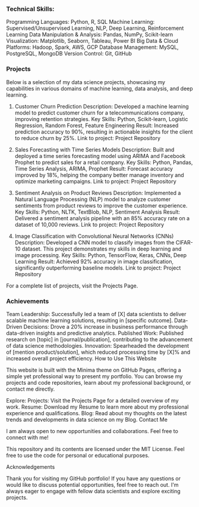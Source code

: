 
### Technical Skills:
Programming Languages: Python, R, SQL
Machine Learning: Supervised/Unsupervised Learning, NLP, Deep Learning, Reinforcement Learning
Data Manipulation & Analysis: Pandas, NumPy, Scikit-learn
Visualization: Matplotlib, Seaborn, Tableau, Power BI
Big Data & Cloud Platforms: Hadoop, Spark, AWS, GCP
Database Management: MySQL, PostgreSQL, MongoDB
Version Control: Git, GitHub


### Projects

Below is a selection of my data science projects, showcasing my capabilities in various domains of machine learning, data analysis, and deep learning.

1. Customer Churn Prediction
Description: Developed a machine learning model to predict customer churn for a telecommunications company, improving retention strategies.
Key Skills: Python, Scikit-learn, Logistic Regression, Random Forest, Feature Engineering
Result: Increased prediction accuracy to 90%, resulting in actionable insights for the client to reduce churn by 25%.
Link to project: Project Repository

2. Sales Forecasting with Time Series Models
Description: Built and deployed a time series forecasting model using ARIMA and Facebook Prophet to predict sales for a retail company.
Key Skills: Python, Pandas, Time Series Analysis, ARIMA, Prophet
Result: Forecast accuracy improved by 18%, helping the company better manage inventory and optimize marketing campaigns.
Link to project: Project Repository

3. Sentiment Analysis on Product Reviews
Description: Implemented a Natural Language Processing (NLP) model to analyze customer sentiments from product reviews to improve the customer experience.
Key Skills: Python, NLTK, TextBlob, NLP, Sentiment Analysis
Result: Delivered a sentiment analysis pipeline with an 85% accuracy rate on a dataset of 10,000 reviews.
Link to project: Project Repository

4. Image Classification with Convolutional Neural Networks (CNNs)
Description: Developed a CNN model to classify images from the CIFAR-10 dataset. This project demonstrates my skills in deep learning and image processing.
Key Skills: Python, TensorFlow, Keras, CNNs, Deep Learning
Result: Achieved 92% accuracy in image classification, significantly outperforming baseline models.
Link to project: Project Repository

For a complete list of projects, visit the Projects Page.

### Achievements

Team Leadership: Successfully led a team of [X] data scientists to deliver scalable machine learning solutions, resulting in [specific outcome].
Data-Driven Decisions: Drove a 20% increase in business performance through data-driven insights and predictive analytics.
Published Work: Published research on [topic] in [journal/publication], contributing to the advancement of data science methodologies.
Innovation: Spearheaded the development of [mention product/solution], which reduced processing time by [X]% and increased overall project efficiency.
How to Use This Website

This website is built with the Minima theme on GitHub Pages, offering a simple yet professional way to present my portfolio. You can browse my projects and code repositories, learn about my professional background, or contact me directly.

Explore:
Projects: Visit the Projects Page for a detailed overview of my work.
Resume: Download my Resume to learn more about my professional experience and qualifications.
Blog: Read about my thoughts on the latest trends and developments in data science on my Blog.
Contact Me

I am always open to new opportunities and collaborations. Feel free to connect with me!

This repository and its contents are licensed under the MIT License. Feel free to use the code for personal or educational purposes.

Acknowledgements

Thank you for visiting my GitHub portfolio! If you have any questions or would like to discuss potential opportunities, feel free to reach out. I'm always eager to engage with fellow data scientists and explore exciting projects.
